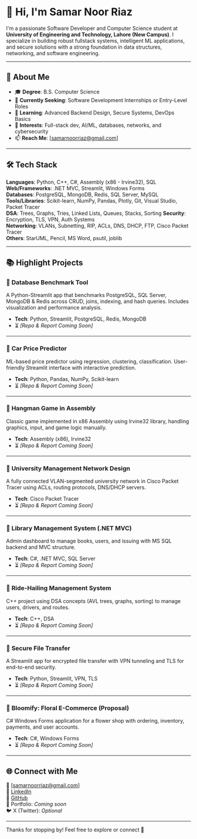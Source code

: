 # 👋 Hi, I'm Samar Noor Riaz

I'm a passionate Software Developer and Computer Science student at **University of Engineering and Technology, Lahore (New Campus)**. I specialize in building robust fullstack systems, intelligent ML applications, and secure solutions with a strong foundation in data structures, networking, and software engineering.

---

## 🚀 About Me

- 🎓 **Degree**: B.S. Computer Science  
- 💼 **Currently Seeking**: Software Development Internships or Entry-Level Roles  
- 🌱 **Learning**: Advanced Backend Design, Secure Systems, DevOps Basics  
- 🧠 **Interests**: Full-stack dev, AI/ML, databases, networks, and cybersecurity  
- 📫 **Reach Me**: [samarnoorriaz@gmail.com]

---

## 🛠️ Tech Stack

**Languages**: Python, C++, C#, Assembly (x86 - Irvine32), SQL  
**Web/Frameworks**: .NET MVC, Streamlit, Windows Forms  
**Databases**: PostgreSQL, MongoDB, Redis, SQL Server, MySQL  
**Tools/Libraries**: Scikit-learn, NumPy, Pandas, Plotly, Git, Visual Studio, Packet Tracer  
**DSA**: Trees, Graphs, Tries, Linked Lists, Queues, Stacks, Sorting
**Security**: Encryption, TLS, VPN, Auth Systems  
**Networking**: VLANs, Subnetting, RIP, ACLs, DNS, DHCP, FTP, Cisco Packet Tracer  
**Others**: StarUML, Pencil, MS Word, psutil, joblib  

---

## 📚 Highlight Projects


### 🔹 **Database Benchmark Tool**
A Python-Streamlit app that benchmarks PostgreSQL, SQL Server, MongoDB & Redis across CRUD, joins, indexing, and hash queries. Includes visualization and performance analysis.
- **Tech**: Python, Streamlit, PostgreSQL, Redis, MongoDB  
- ⏳ *[Repo & Report Coming Soon]*

---

### 🔹 **Car Price Predictor**
ML-based price predictor using regression, clustering, classification. User-friendly Streamlit interface with interactive prediction.
- **Tech**: Python, Pandas, NumPy, Scikit-learn  
- ⏳ *[Repo & Report Coming Soon]*

---

### 🔹 **Hangman Game in Assembly**
Classic game implemented in x86 Assembly using Irvine32 library, handling graphics, input, and game logic manually.
- **Tech**: Assembly (x86), Irvine32  
- ⏳ *[Repo & Report Coming Soon]*

---

### 🔹 **University Management Network Design**
A fully connected VLAN-segmented university network in Cisco Packet Tracer using ACLs, routing protocols, DNS/DHCP servers.
- **Tech**: Cisco Packet Tracer  
- ⏳ *[Repo & Report Coming Soon]*

---

### 🔹 **Library Management System (.NET MVC)**
Admin dashboard to manage books, users, and issuing with MS SQL backend and MVC structure.
- **Tech**: C#, .NET MVC, SQL Server  
- ⏳ *[Repo & Report Coming Soon]*

---

### 🔹 **Ride-Hailing Management System**
C++ project using DSA concepts (AVL trees, graphs, sorting) to manage users, drivers, and routes.
- **Tech**: C++, DSA  
- ⏳ *[Repo & Report Coming Soon]*

---

### 🔹 **Secure File Transfer**
A Streamlit app for encrypted file transfer with VPN tunneling and TLS for end-to-end security.
- **Tech**: Python, Streamlit, VPN, TLS  
- ⏳ *[Repo & Report Coming Soon]*

---

### 🔹 **Bloomify: Floral E-Commerce (Proposal)**
C# Windows Forms application for a flower shop with ordering, inventory, payments, and user accounts.
- **Tech**: C#, Windows Forms  
- ⏳ *[Repo & Report Coming Soon]*

---

## 🌐 Connect with Me

📧 [samarnoorriaz@gmail.com]  
🔗 [LinkedIn](https://linkedin.com/in/yourprofile)  
🐙 [GitHub](https://github.com/yourusername)  
🧾 Portfolio: *Coming soon*  
🐦 X (Twitter): *Optional*

---

Thanks for stopping by! Feel free to explore or connect 🤝
